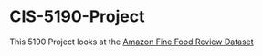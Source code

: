 # CIS-5190-Project

This 5190 Project looks at the [Amazon Fine Food Review Dataset](https://www.kaggle.com/datasets/snap/amazon-fine-food-reviews?datasetId=18&sortBy=voteCount)
